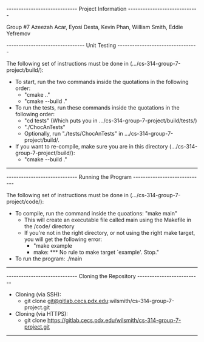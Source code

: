 ----------------------------- Project Information -----------------------------

Group #7
Azeezah Acar,
Eyosi Desta,
Kevin Phan,
William Smith,
Eddie Yefremov


-------------------------------- Unit Testing ---------------------------------


The following set of instructions must be done in
(.../cs-314-group-7-project/build/):
- To start, run the two commands inside the quotations in the following order:
    - "cmake .."
    - "cmake --build ."
- To run the tests, run these commands inside the quotations in the following order:
    - "cd tests" (Which puts you in .../cs-314-group-7-project/build/tests/)
    - "./ChocAnTests"
    - Optionally, run "./tests/ChocAnTests" in .../cs-314-group-7-project/build/.
- If you want to re-compile, make sure you are in this directory
(.../cs-314-group-7-project/build/):
    - "cmake --build ."
-------------------------------------------------------------------------------


----------------------------- Running the Program -----------------------------


The following set of instructions must be done in (.../cs-314-group-7-project/code/):
- To compile, run the command inside the quoations: "make main"
    - This will create an executable file called main using the Makefile in the /code/ directory
    - If you're not in the right directory, or not using the right make target, you will get the following error:
        - "make example
        - make: *** No rule to make target `example'.  Stop."
- To run the program: ./main
-------------------------------------------------------------------------------



----------------------------- Cloning the Repository --------------------------


- Cloning (via SSH):
    - git clone git@gitlab.cecs.pdx.edu:wilsmith/cs-314-group-7-project.git
- Cloning (via HTTPS):
    - git clone https://gitlab.cecs.pdx.edu/wilsmith/cs-314-group-7-project.git
-------------------------------------------------------------------------------
